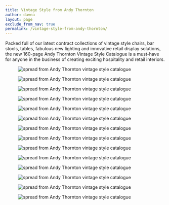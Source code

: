 ```yaml
---
title: Vintage Style from Andy Thornton
author: davea
layout: page
exclude_from_nav: true
permalink: /vintage-style-from-andy-thornton/
---
```

Packed full of our latest contract collections of vintage style chairs, bar stools, tables, fabulous new lighting and innovative retail display solutions, the new 160-page Andy Thornton Vintage Style Catalogue is a must-have for anyone in the business of creating exciting hospitality and retail interiors.

<figure><img src="../../images/vintage-style-004-005.jpg" alt="spread from Andy Thornton vintage style catalogue" /></figure>
<figure><img src="../images/vintage-style-006-007.jpg" alt="spread from Andy Thornton vintage style catalogue" /></figure>
<figure><img src="../images/vintage-style-008-009.jpg" alt="spread from Andy Thornton vintage style catalogue" /></figure>
<figure><img src="../images/vintage-style-014-015.jpg" alt="spread from Andy Thornton vintage style catalogue" /></figure>
<figure><img src="../images/vintage-style-018-019.jpg" alt="spread from Andy Thornton vintage style catalogue" /></figure>
<figure><img src="../images/vintage-style-024-025.jpg" alt="spread from Andy Thornton vintage style catalogue" /></figure>
<figure><img src="../images/vintage-style-060-061.jpg" alt="spread from Andy Thornton vintage style catalogue" /></figure>
<figure><img src="../images/vintage-style-064-065.jpg" alt="spread from Andy Thornton vintage style catalogue" /></figure>
<figure><img src="../images/vintage-style-066-067.jpg" alt="spread from Andy Thornton vintage style catalogue" /></figure>
<figure><img src="../images/vintage-style-086-087.jpg" alt="spread from Andy Thornton vintage style catalogue" /></figure>
<figure><img src="../images/vintage-style-096-097.jpg" alt="spread from Andy Thornton vintage style catalogue" /></figure>
<figure><img src="../images/vintage-style-104-105.jpg" alt="spread from Andy Thornton vintage style catalogue" /></figure>
<figure><img src="../images/vintage-style-124-125.jpg" alt="spread from Andy Thornton vintage style catalogue" /></figure>
<figure><img src="../images/vintage-style-128-129.jpg" alt="spread from Andy Thornton vintage style catalogue" /></figure>
